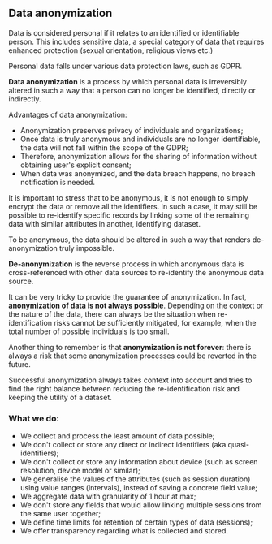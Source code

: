 ## Data anonymization

Data is considered personal if it relates to an identified or identifiable person. This includes sensitive data, a special category of data that requires enhanced protection (sexual orientation, religious views etc.)

Personal data falls under various data protection laws, such as GDPR.

__Data anonymization__ is a process by which personal data is irreversibly altered in such a way that a person can no longer be identified, directly or indirectly.

Advantages of data anonymization:

- Anonymization preserves privacy of individuals and organizations;
- Once data is truly anonymous and individuals are no longer identifiable, the data will not fall within the scope of the GDPR;
- Therefore, anonymization allows for the sharing of information without obtaining user's explicit consent;
- When data was anonymized, and the data breach happens, no breach notification is needed.

It is important to stress that to be anonymous, it is not enough to simply encrypt the data or remove all the identifiers. In such a case, it may still be possible to re-identify specific records by linking some of the remaining data with similar attributes in another, identifying dataset.

To be anonymous, the data should be altered in such a way that renders de-anonymization truly impossible.

__De-anonymization__ is the reverse process in which anonymous data is cross-referenced with other data sources to re-identify the anonymous data source.

It can be very tricky to provide the guarantee of anonymization. In fact, __anonymization of data is not always possible__. Depending on the context or the nature of the data, there can always be the situation when re-identification risks cannot be sufficiently mitigated, for example, when the total number of possible individuals is too small.

Another thing to remember is that __anonymization is not forever__: there is always a risk that some anonymization processes could be reverted in the future.

Successful anonymization always takes context into account and tries to find the right balance between reducing the re-identification risk and keeping the utility of a dataset.

### What we do:

- We collect and process the least amount of data possible;
- We don't collect or store any direct or indirect identifiers (aka quasi-identifiers);
- We don't collect or store any information about device (such as screen resolution, device model or similar);
- We generalise the values of the attributes (such as session duration) using value ranges (intervals), instead of saving a concrete field value;
- We aggregate data with granularity of 1 hour at max;
- We don't store any fields that would allow linking multiple sessions from the same user together;
- We define time limits for retention of certain types of data (sessions);
- We offer transparency regarding what is collected and stored.







